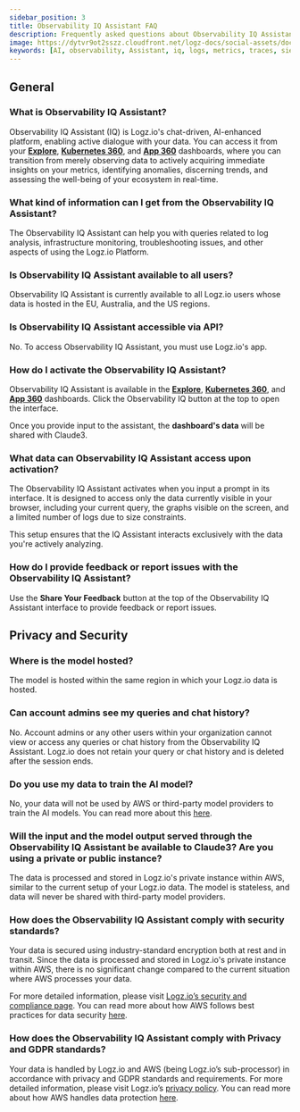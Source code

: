 ```yaml
---
sidebar_position: 3
title: Observability IQ Assistant FAQ
description: Frequently asked questions about Observability IQ Assistant
image: https://dytvr9ot2sszz.cloudfront.net/logz-docs/social-assets/docs-social.jpg
keywords: [AI, observability, Assistant, iq, logs, metrics, traces, siem, insights, analysis, services, logz.io]
---
```


## General

### What is Observability IQ Assistant?

Observability IQ Assistant (IQ) is Logz.io's chat-driven, AI-enhanced platform, enabling active dialogue with your data. You can access it from your **[Explore](https://app.logz.io/#/dashboard/explore)**, **[Kubernetes 360](https://app.logz.io/#/dashboard/observability/k8s360)**, and **[App 360](https://app.logz.io/#/dashboard/spm/services/table)** dashboards, where you can transition from merely observing data to actively acquiring immediate insights on your metrics, identifying anomalies, discerning trends, and assessing the well-being of your ecosystem in real-time.

### What kind of information can I get from the Observability IQ Assistant? 

The Observability IQ Assistant can help you with queries related to log analysis, infrastructure monitoring, troubleshooting issues, and other aspects of using the Logz.io Platform.

### Is Observability IQ Assistant available to all users?

Observability IQ Assistant is currently available to all Logz.io users whose data is hosted in the EU, Australia, and the US regions.

### Is Observability IQ Assistant accessible via API?

No. To access Observability IQ Assistant, you must use Logz.io's app.

### How do I activate the Observability IQ Assistant?

Observability IQ Assistant is available in the **[Explore](https://app.logz.io/#/dashboard/explore)**, **[Kubernetes 360](https://app.logz.io/#/dashboard/observability/k8s360)**, and **[App 360](https://app.logz.io/#/dashboard/spm/services/table)** dashboards. Click the Observability IQ button at the top to open the interface.

Once you provide input to the assistant, the **dashboard's data** will be shared with Claude3.

### What data can Observability IQ Assistant access upon activation?

The Observability IQ Assistant activates when you input a prompt in its interface. It is designed to access only the data currently visible in your browser, including your current query, the graphs visible on the screen, and a limited number of logs due to size constraints. 

This setup ensures that the IQ Assistant interacts exclusively with the data you're actively analyzing.


### How do I provide feedback or report issues with the Observability IQ Assistant? 

Use the **Share Your Feedback** button at the top of the Observability IQ Assistant interface to provide feedback or report issues.



## Privacy and Security

### Where is the model hosted?

The model is hosted within the same region in which your Logz.io data is hosted. 

### Can account admins see my queries and chat history?

No. Account admins or any other users within your organization cannot view or access any queries or chat history from the Observability IQ Assistant. Logz.io does not retain your query or chat history and is deleted after the session ends.

### Do you use my data to train the AI model?

No, your data will not be used by AWS or third-party model providers to train the AI models. You can read more about this [here](https://aws.amazon.com/bedrock/faqs/#product-faqs#bedrock-faqs#security-and-privacy).


### Will the input and the model output served through the Observability IQ Assistant be available to Claude3? Are you using a private or public instance?

The data is processed and stored in Logz.io's private instance within AWS, similar to the current setup of your Logz.io data. The model is stateless, and data will never be shared with third-party model providers.

### How does the Observability IQ Assistant comply with security standards?

Your data is secured using industry-standard encryption both at rest and in transit. Since the data is processed and stored in Logz.io's private instance within AWS, there is no significant change compared to the current situation where AWS processes your data.

For more detailed information, please visit [Logz.io’s security and compliance page](https://logz.io/platform/features/soc-2-compliance/). You can read more about how AWS follows best practices for data security [here](https://aws.amazon.com/bedrock/faqs/#product-faqs#bedrock-faqs#general:~:text=Why%20should%20I%20use%20Amazon%20Bedrock%3F).

### How does the Observability IQ Assistant comply with Privacy and GDPR standards?​

Your data is handled by Logz.io and AWS (being Logz.io’s sub-processor) in accordance with privacy and GDPR standards and requirements. For more detailed information, please visit Logz.io’s [privacy policy](https://logz.io/about-us/privacy-policy/). You can read more about how AWS handles data protection [here](https://docs.aws.amazon.com/bedrock/latest/userguide/data-protection.html).


